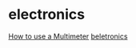 # electronics

[How to use a Multimeter](https://piped.video/4lAyzRxsbDc)
[beletronics](https://beletronics.wordpress.com/)

